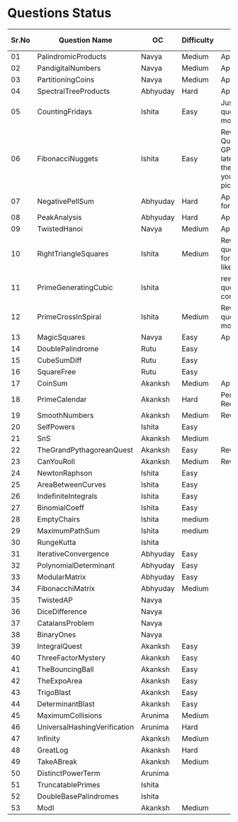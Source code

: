 # Questions Status

| Sr.No | Question Name            | OC       | Difficulty | Status                                                                                                                                                          | Question Inspiration |
| ----- | ------------------------ | -------- | ---------- | --------------------------------------------------------------------------------------------------------------------------------------------------------------- | -------------------- |
| 01    | PalindromicProducts      | Navya    | Medium     | Approved                                                                                                                                                        |                      |
| 02    | PandigitalNumbers        | Navya    | Medium     | Approved                                                                                                                                                        |                      |
| 03    | PartitioningCoins        | Navya    | Medium     | Approved                                                                                                                                                        |                      |
| 04    | SpectralTreeProducts     | Abhyuday | Hard       | Approved                                                                                                                                                        |                      |
| 05    | CountingFridays          | Ishita   | Easy       | Just reword question to be more readable                                                                                                                        |                      |
| 06    | FibonacciNuggets         | Ishita   | Easy       | Reword Question - Use GPT to get the latex format for the formulas you've used as pictures                                                                      |                      |
| 07    | NegativePellSum          | Abhyuday | Hard       | Approved - Kept for Backup                                                                                                                                      |                      |
| 08    | PeakAnalysis             | Abhyuday | Hard       | Approved                                                                                                                                                        |                      |
| 09    | TwistedHanoi             | Navya    | Medium     | Approved                                                                                                                                                        |                      |
| 10    | RightTriangleSquares     | Ishita   | Medium     | Reword the question in the format similar like [this.](https://github.com/Roonil03/ProjectEulerCodes/blob/main/Problem0137.%20FibonacciGoldenNuggets/README.md) |                      |
| 11    | PrimeGeneratingCubic     | Ishita   |            | rework the question completely...                                                                                                                               |                      |
| 12    | PrimeCrossInSpiral       | Ishita   | Medium     | Reword the question to be more readable                                                                                                                         |                      |
| 13    | MagicSquares             | Navya    | Easy       | Approved                                                                                                                                                        |                      |
| 14    | DoublePalindrome         | Rutu     | Easy       |                                                                                                                                                                 |                      |
| 15    | CubeSumDiff              | Rutu     | Easy       |                                                                                                                                                                 |                      |
| 16    | SquareFree               | Rutu     | Easy       |                                                                                                                                                                 |                      |
| 17    | CoinSum                  | Akanksh  | Medium     | Approved                                                                                                                                                        |                      |
| 18    | PrimeCalendar            | Akanksh  | Hard       | Pending;Solution Required                                                                                                                                       |                      |
| 19    | SmoothNumbers            | Akanksh  | Medium     | Rework Needed                                                                                                                                                   |                      |
| 20    | SelfPowers               | Ishita   | Easy       |                                                                                                                                                                 |                      |
| 21    | SnS          | Akanksh  | Medium       |                                                                                                                                          |                      |
| 22    | TheGrandPythagoreanQuest | Akanksh  | Easy       | Reword                                                                                                                                                          |                      |
| 23    | CanYouRoll               | Akanksh  | Medium     | Reword                                                                                                                                                          |                      |
| 24    | NewtonRaphson            | Ishita   | Easy       |                                                                                                                                                                 |                      |
| 25    | AreaBetweenCurves        | Ishita   | Easy       |                                                                                                                                                                 |                      |
| 26    | IndefiniteIntegrals      | Ishita   | Easy       |                                                                                                                                                                 |                      |
| 27    | BinomialCoeff            | Ishita   | Easy       |                                                                                                                                                                 |                      |
| 28    | EmptyChairs              | Ishita   | medium     |                                                                                                                                                                 |                      |
| 29    | MaximumPathSum           | Ishita   | medium     |                                                                                                                                                                 |                      |
| 30    | RungeKutta               | Ishita   |            |                                                                                                                                                                 |                      |
| 31    | IterativeConvergence     | Abhyuday | Easy       |                                                                                                                                                                 |                      |
| 32    | PolynomialDeterminant    | Abhyuday | Easy       |                                                                                                                                                                 |                      |
| 33    | ModularMatrix            | Abhyuday | Easy       |                                                                                                                                                                 |                      |
| 34    | FibonacchiMatrix         | Abhyuday | Medium     |                                                                                                                                                                 |                      |
| 35    | TwistedAP                | Navya    |            |                                                                                                                                                                 |                      |
| 36    | DiceDifference                | Navya    |            |                                                                                                                                                                 |                      |
| 37    | CatalansProblem                | Navya    |            |                                                                                                                                                                 |                      |
| 38    | BinaryOnes                | Navya    |            |                                                                                                                                                                 |                      |
| 39    | IntegralQuest                | Akanksh    | Easy           |                                                                                                                                                                 |                      |
| 40    | ThreeFactorMystery                | Akanksh    | Easy           |                                                                                                                                                                 |                      |
| 41    | TheBouncingBall                | Akanksh    | Easy           |                                                                                                                                                                 |                      |
| 42    | TheExpoArea              | Akanksh    | Easy           |                                                                                                                                                                 |                      |
| 43    | TrigoBlast             | Akanksh    | Easy           |                                                                                                                                                                 |                      |
| 44    | DeterminantBlast             | Akanksh    | Easy           |                                                                                                                                                                 |                      |
| 45    | MaximumCollisions        | Arunima   | Medium           |                                                                                                                                                                 |                      |
| 46    | UniversalHashingVerification | Arunima   | Hard         |                                                                                                                                                                 |                      |
| 47    | Infinity | Akanksh   | Medium         |                                                                                                                                                                 |                      |
| 48    | GreatLog | Akanksh   | Hard         |                                                                                                                                                                 |                      |
| 49    | TakeABreak | Akanksh   | Medium         |                                                                                                                                                                 |                      |
| 50    | DistinctPowerTerm |Arunima   |       |                                                                                                                                                                 |                      |
| 51   | TruncatablePrimes |Ishita  |          |                                                                                                                                                                 |                      |
| 52   | DoubleBasePalindromes |Ishita  |         |                                                                                                                                                                 |                      |
| 53   | ModI |Akanksh  | Medium        |                                                                                                                                                                 |                      |